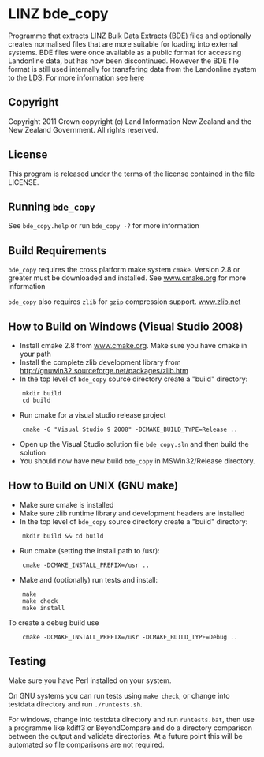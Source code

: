 # LINZ bde_copy

Programme that extracts LINZ Bulk Data Extracts (BDE) files and optionally
creates normalised files that are more suitable for loading into external
systems. BDE files were once available as a public  format for accessing Landonline data, but has now been discontinued. However the BDE file format is still used internally for transfering data from the Landonline system to the [LDS](https://data.linz.govt.nz). For more information see [here](http://www.linz.govt.nz/data/linz-data/property-ownership-and-boundary-data/historic-property-databases)

## Copyright

Copyright 2011 Crown copyright (c) Land Information New Zealand and the New
Zealand Government. All rights reserved.

## License

This program is released under the terms of the license contained in the file
LICENSE.

## Running `bde_copy`

See `bde_copy.help` or run `bde_copy -?` for more information

## Build Requirements

`bde_copy` requires the cross platform make system `cmake`. Version 2.8 or greater
must be downloaded and installed. See www.cmake.org for more information

`bde_copy` also requires `zlib` for `gzip` compression support. www.zlib.net

## How to Build on Windows (Visual Studio 2008)

- Install cmake 2.8 from www.cmake.org. Make sure you have cmake in your path
- Install the complete zlib development library from http://gnuwin32.sourceforge.net/packages/zlib.htm
- In the top level of `bde_copy` source directory create a "build" directory:
```
    mkdir build
    cd build
```
- Run cmake for a visual studio release project
``` 
    cmake -G "Visual Studio 9 2008" -DCMAKE_BUILD_TYPE=Release ..
```    
- Open up the Visual Studio solution file `bde_copy.sln` and then build the solution
- You should now have new build `bde_copy` in MSWin32/Release directory.

## How to Build on UNIX (GNU make)

- Make sure cmake is installed
- Make sure zlib runtime library and development headers are installed
- In the top level of `bde_copy` source directory create a "build" directory:
```
    mkdir build && cd build
```
- Run cmake (setting the install path to /usr):
```
    cmake -DCMAKE_INSTALL_PREFIX=/usr ..
```
- Make and (optionally) run tests and install:
``` 
    make
    make check
    make install
```

To create a debug build use 
```
    cmake -DCMAKE_INSTALL_PREFIX=/usr -DCMAKE_BUILD_TYPE=Debug ..
```
## Testing

Make sure you have Perl installed on your system.

On GNU systems you can run tests using `make check`, or change into
testdata directory and run `./runtests.sh`.

For windows, change into testdata directory and run `runtests.bat`,
then use a programme like kdiff3 or BeyondCompare and do a directory
comparison between the output and validate directories.
At a future point this will be automated so file comparisons are not
required.
